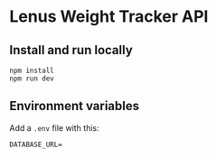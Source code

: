 # Lenus Weight Tracker API

## Install and run locally

```
npm install
npm run dev
```

## Environment variables

Add a `.env` file with this:

```
DATABASE_URL=
```
